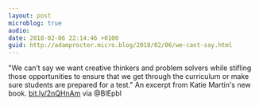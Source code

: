 ```yaml
---
layout: post
microblog: true
audio: 
date: 2018-02-06 22:14:46 +0100
guid: http://adamprocter.micro.blog/2018/02/06/we-cant-say.html
---
```

"We can’t say we want creative thinkers and problem solvers while stifling those opportunities to ensure that we get through the curriculum or make sure students are prepared for a test." An excerpt from Katie Martin's new book. [bit.ly/2nQHnAm](http://bit.ly/2nQHnAm) via @BIEpbl 
